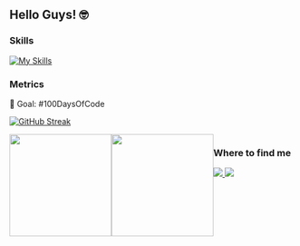 
## Hello Guys! 🤓

### Skills

[![My Skills](https://skillicons.dev/icons?i=aws,java,spring,angular,docker,kubernetes,html,css,js,vscode,eclipse,postman)](https://skillicons.dev)

### Metrics
🎯 Goal: #100DaysOfCode

[![GitHub Streak](https://streak-stats.demolab.com/?user=luizcornelli&theme=tokyonight&hide_border=true)](https://git.io/streak-stats)

 <div style="display: flex;">
  <img height="180em" src="https://github-readme-stats.vercel.app/api?username=luizcornelli&show_icons=true&theme=tokyonight&hide_border=true&include_all_commits=true&count_private=true"/>
  <img height="180em" src="https://github-readme-stats.vercel.app/api/top-langs/?username=luizcornelli&layout=compact&langs_count=16&theme=tokyonight&hide_border=true"/>
<div>

### Where to find me
<div> 
  <a href="mailto:seuemailaqui@gmail.com">
    <img src="https://img.shields.io/badge/Gmail-D14836?style=for-the-badge&logo=gmail&logoColor=white"/>
  </a>  <a href="https://www.linkedin.com/in/luizcornelli/" target="_blank"><img src="https://img.shields.io/badge/-LinkedIn-%230077B5?style=for-the-badge&logo=linkedin&logoColor=white" target="_blank"></a> 
</div>
